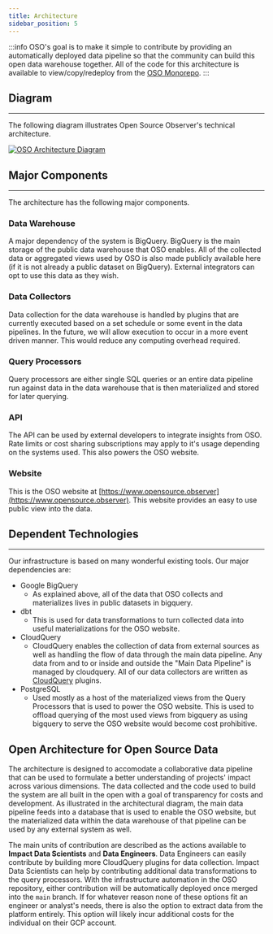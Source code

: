 ```yaml
---
title: Architecture
sidebar_position: 5
---
```


:::info
OSO's goal is to make it simple to contribute by providing an automatically
deployed data pipeline so that the community can build this open data warehouse
together. All of the code for this architecture is available to view/copy/redeploy from the [OSO Monorepo](https://github.com/opensource-observer/oso).
:::

## Diagram

---

The following diagram illustrates Open Source Observer's technical architecture.

[![OSO Architecture Diagram](https://mermaid.ink/img/pako:eNqNVMtu2zAQ_BWCJxuI0rsPAfLorU4cuO3F7GFFbS0iEinwYcUN8u9dSpQly00RHiRqNcNZzi72jUtTIF_xLMuE9spXuGKCPzWo2dYEK5E95Q7tAS27tbJUHqUPFgUXuqMI_bsyrSzBevb9TmhGy4V8b6EpWRPySsmd4LfSG-vY4tHoDF9LCM6rAy4F_9Uz4gok4wj7I77P_hR4iD8ewAP7qvdK4xwBGqqj8yfUViqk21DkBENd9JtOh2UZXfOnwpZ9Yc8B7VFwit0w40yLeY-Muj1whoBGzRH3Rnur8uCRRUcTVukCX9H24CHJC8L2-VvCS1M3FMnBy3Lm5QsQGnb_rk13y9GOsQCqwYr8ItoalGadOZsUPHMwrpTtYKI0VYWpcPeVCUXnwvKC1oLF0pCtu0ViniJscaf2A205400vu0ses8Yaic51okXuz9VONYxr3KW8L3wtKJdk7CmjkdVXmoTbtr02ZKrrPL02U0_Pwf9vhoSjbzqUnp85lGCXh8a8c5jmOkQGh-OeLTbG-b1Fap-Zu-Nu6nEvtAaPVkGl_uCHcp9hTRwdiWPhO9amL-aHzU315Fe8RluDKmgIvcWw4L7EmmTiICrAvsRZ8044CN5sj1rylbcBr3hoKHN8UEC9Xg9BLBR17Lofat1se_8LDu-M4g?type=png)](https://mermaid.live/edit#pako:eNqNVMtu2zAQ_BWCJxuI0rsPAfLorU4cuO3F7GFFbS0iEinwYcUN8u9dSpQly00RHiRqNcNZzi72jUtTIF_xLMuE9spXuGKCPzWo2dYEK5E95Q7tAS27tbJUHqUPFgUXuqMI_bsyrSzBevb9TmhGy4V8b6EpWRPySsmd4LfSG-vY4tHoDF9LCM6rAy4F_9Uz4gok4wj7I77P_hR4iD8ewAP7qvdK4xwBGqqj8yfUViqk21DkBENd9JtOh2UZXfOnwpZ9Yc8B7VFwit0w40yLeY-Muj1whoBGzRH3Rnur8uCRRUcTVukCX9H24CHJC8L2-VvCS1M3FMnBy3Lm5QsQGnb_rk13y9GOsQCqwYr8ItoalGadOZsUPHMwrpTtYKI0VYWpcPeVCUXnwvKC1oLF0pCtu0ViniJscaf2A205400vu0ses8Yaic51okXuz9VONYxr3KW8L3wtKJdk7CmjkdVXmoTbtr02ZKrrPL02U0_Pwf9vhoSjbzqUnp85lGCXh8a8c5jmOkQGh-OeLTbG-b1Fap-Zu-Nu6nEvtAaPVkGl_uCHcp9hTRwdiWPhO9amL-aHzU315Fe8RluDKmgIvcWw4L7EmmTiICrAvsRZ8044CN5sj1rylbcBr3hoKHN8UEC9Xg9BLBR17Lofat1se_8LDu-M4g)

## Major Components

---

The architecture has the following major components.

### Data Warehouse

A major dependency of the system is BigQuery. BigQuery is the main storage of the public data warehouse that OSO enables. All of the collected data or aggregated views used by OSO is also made publicly available here (if it is not already a public dataset on BigQuery). External integrators can opt to use this data as they wish.

### Data Collectors

Data collection for the data warehouse is handled by plugins that are
currently executed based on a set schedule or some event in the data
pipelines. In the future, we will allow execution to occur in a more event
driven manner. This would reduce any computing overhead required.

### Query Processors

Query processors are either single SQL queries or an entire data pipeline
run against data in the data warehouse that is then materialized and
stored for later querying.

### API

The API can be used by external developers to integrate insights from OSO.
Rate limits or cost sharing subscriptions may apply to it's usage depending
on the systems used. This also powers the OSO website.

### Website

This is the OSO website at [https://www.opensource.observer](https://www.opensource.observer). This website provides an easy to use public view into the data.

## Dependent Technologies

---

Our infrastructure is based on many wonderful existing tools. Our major
dependencies are:

- Google BigQuery
  - As explained above, all of the data that OSO collects and materializes lives
    in public datasets in bigquery.
- dbt
  - This is used for data transformations to turn collected data into useful
    materializations for the OSO website.
- CloudQuery
  - CloudQuery enables the collection of data from external sources as well as
    handling the flow of data through the main data pipeline. Any data from and to
    or inside and outside the "Main Data Pipeline" is managed by cloudquery. All of our
    data collectors are written as [CloudQuery](https://docs.airbyte.com/)
    plugins.
- PostgreSQL
  - Used mostly as a host of the materialized views from the Query Processors
    that is used to power the OSO website. This is used to offload querying of
    the most used views from bigquery as using bigquery to serve the OSO website
    would become cost prohibitive.

## Open Architecture for Open Source Data

The architecture is designed to accomodate a collaborative data pipeline that
can be used to formulate a better understanding of projects' impact across various dimensions.
The data collected and the code used to build the system are all built in the open with a
goal of transparency for costs and development. As illustrated in the
architectural diagram, the main data pipeline feeds into a database
that is used to enable the OSO website, but the materialized data within the data
warehouse of that pipeline can be used by any external system as well.

The main units of contribution are described as the actions available
to **Impact Data Scientists** and **Data Engineers**. Data Engineers can easily contribute
by building more CloudQuery plugins for data collection. Impact Data Scientists can
help by contributing additional data transformations to the query processors.
With the infrastructure automation in the OSO repository, either contribution
will be automatically deployed once merged into the `main` branch. If for
whatever reason none of these options fit an engineer or analyst's needs, there
is also the option to extract data from the platform entirely. This option will
likely incur additional costs for the individual on their GCP account.
